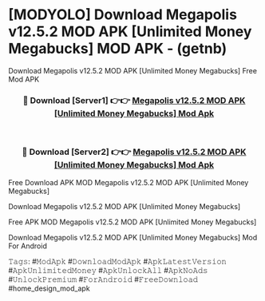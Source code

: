 # [MODYOLO] Download Megapolis v12.5.2 MOD APK [Unlimited Money Megabucks] MOD APK - (getnb)
Download Megapolis v12.5.2 MOD APK [Unlimited Money Megabucks] Free Mod APK

<div align="center">
<h3>🔴 Download [Server1] 👉👉 <a href="https://apk-comot.site?title=Megapolis_v12.5.2_MOD_APK_[Unlimited_Money_Megabucks]">Megapolis v12.5.2 MOD APK [Unlimited Money Megabucks] Mod Apk</a></h3><br>

<h3>🔴 Download [Server2] 👉👉 <a href="https://apk-comot.site?title=Megapolis_v12.5.2_MOD_APK_[Unlimited_Money_Megabucks]">Megapolis v12.5.2 MOD APK [Unlimited Money Megabucks] Mod Apk</a></h3>
</div>


Free Download APK MOD Megapolis v12.5.2 MOD APK [Unlimited Money Megabucks]

Download Megapolis v12.5.2 MOD APK [Unlimited Money Megabucks] 

Free APK MOD Megapolis v12.5.2 MOD APK [Unlimited Money Megabucks] 

Download Megapolis v12.5.2 MOD APK [Unlimited Money Megabucks] Mod For Android

𝚃𝚊𝚐𝚜: #𝙼𝚘𝚍𝙰𝚙𝚔 #𝙳𝚘𝚠𝚗𝚕𝚘𝚊𝚍𝙼𝚘𝚍𝙰𝚙𝚔 #𝙰𝚙𝚔𝙻𝚊𝚝𝚎𝚜𝚝𝚅𝚎𝚛𝚜𝚒𝚘𝚗 #𝙰𝚙𝚔𝚄𝚗𝚕𝚒𝚖𝚒𝚝𝚎𝚍𝙼𝚘𝚗𝚎𝚢 #𝙰𝚙𝚔𝚄𝚗𝚕𝚘𝚌𝚔𝙰𝚕𝚕 #𝙰𝚙𝚔𝙽𝚘𝙰𝚍𝚜 #𝚄𝚗𝚕𝚘𝚌𝚔𝙿𝚛𝚎𝚖𝚒𝚞𝚖 #𝙵𝚘𝚛𝙰𝚗𝚍𝚛𝚘𝚒𝚍 #𝙵𝚛𝚎𝚎𝙳𝚘𝚠𝚗𝚕𝚘𝚊𝚍 #home_design_mod_apk